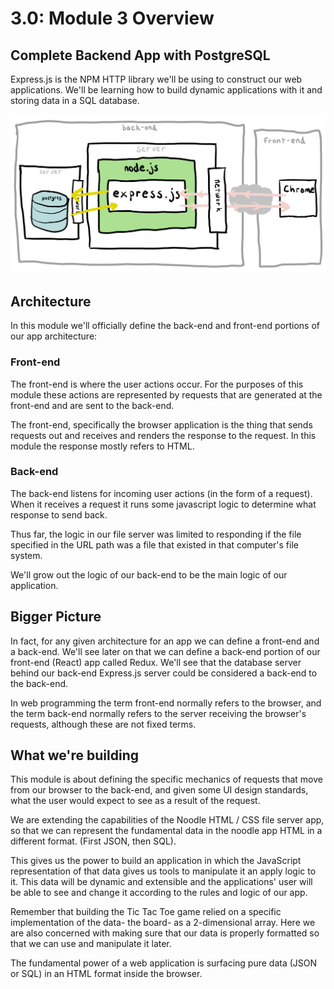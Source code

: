 # 3.0: Module 3 Overview

## **Complete Backend App with PostgreSQL**

Express.js is the NPM HTTP library we'll be using to construct our web applications. We'll be learning how to build dynamic applications with it and storing data in a SQL database.

![The final form of the Express.js app we will build.](../.gitbook/assets/express-4.jpg)

## Architecture 

In this module we'll officially define the back-end and front-end portions of our app architecture:

### Front-end

The front-end is where the user actions occur. For the purposes of this module these actions are represented by requests that are generated at the front-end and are sent to the back-end.

The front-end, specifically the browser application is the thing that sends requests out and receives and renders the response to the request. In this module the response mostly refers to HTML.

### Back-end

The back-end listens for incoming user actions \(in the form of a request\). When it receives a request it runs some javascript logic to determine what response to send back.

Thus far, the logic in our file server was limited to responding if the file specified in the URL path was a file that existed in that computer's file system.

We'll grow out the logic of our back-end to be the main logic of our application.

## Bigger Picture

In fact, for any given architecture for an app we can define a front-end and a back-end. We'll see later on that we can define a back-end portion of our front-end \(React\) app called Redux. We'll see that the database server behind our back-end Express.js server could be considered a back-end to the back-end.

In web programming the term front-end normally refers to the browser, and the term back-end normally refers to the server receiving the browser's requests, although these are not fixed terms.

## What we're building

This module is about defining the specific mechanics of requests that move from our browser to the back-end, and given some UI design standards, what the user would expect to see as a result of the request.

We are extending the capabilities of the Noodle HTML / CSS file server app, so that we can represent the fundamental data in the noodle app HTML in a different format. \(First JSON, then SQL\).

This gives us the power to build an application in which the JavaScript representation of that data gives us tools to manipulate it an apply logic to it. This data will be dynamic and extensible and the applications' user will be able to see and change it according to the rules and logic of our app.

Remember that building the Tic Tac Toe game relied on a specific implementation of the data- the board- as a 2-dimensional array. Here we are also concerned with making sure that our data is properly formatted so that we can use and manipulate it later.

The fundamental power of a web application is surfacing pure data \(JSON or SQL\) in an HTML format inside the browser.

